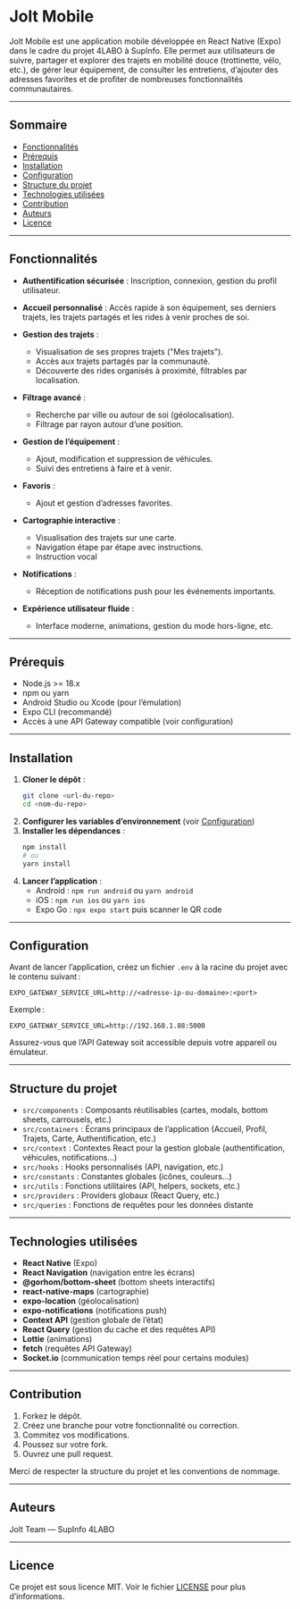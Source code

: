 # Jolt Mobile

Jolt Mobile est une application mobile développée en React Native (Expo) dans le cadre du projet 4LABO à SupInfo. Elle permet aux utilisateurs de suivre, partager et explorer des trajets en mobilité douce (trottinette, vélo, etc.), de gérer leur équipement, de consulter les entretiens, d’ajouter des adresses favorites et de profiter de nombreuses fonctionnalités communautaires.

---

## Sommaire

- [Fonctionnalités](#fonctionnalités)
- [Prérequis](#prérequis)
- [Installation](#installation)
- [Configuration](#configuration)
- [Structure du projet](#structure-du-projet)
- [Technologies utilisées](#technologies-utilisées)
- [Contribution](#contribution)
- [Auteurs](#auteurs)
- [Licence](#licence)

---

## Fonctionnalités

- **Authentification sécurisée** : Inscription, connexion, gestion du profil utilisateur.
- **Accueil personnalisé** : Accès rapide à son équipement, ses derniers trajets, les trajets partagés et les rides à venir proches de soi.
- **Gestion des trajets** :
  - Visualisation de ses propres trajets ("Mes trajets").
  - Accès aux trajets partagés par la communauté.
  - Découverte des rides organisés à proximité, filtrables par localisation.
- **Filtrage avancé** :
  - Recherche par ville ou autour de soi (géolocalisation).
  - Filtrage par rayon autour d’une position.
- **Gestion de l’équipement** :
  - Ajout, modification et suppression de véhicules.
  - Suivi des entretiens à faire et à venir.
- **Favoris** :
  - Ajout et gestion d’adresses favorites.
- **Cartographie interactive** :
  - Visualisation des trajets sur une carte.
  - Navigation étape par étape avec instructions.
  - Instruction vocal
  
- **Notifications** :
  - Réception de notifications push pour les événements importants.
- **Expérience utilisateur fluide** :
  - Interface moderne, animations, gestion du mode hors-ligne, etc.

---

## Prérequis

- Node.js >= 18.x
- npm ou yarn
- Android Studio ou Xcode (pour l’émulation)
- Expo CLI (recommandé)
- Accès à une API Gateway compatible (voir configuration)

---

## Installation

1. **Cloner le dépôt** :
    ```bash
    git clone <url-du-repo>
    cd <nom-du-repo>
    ```
2. **Configurer les variables d’environnement** (voir [Configuration](#configuration))
3. **Installer les dépendances** :
    ```bash
    npm install
    # ou
    yarn install
    ```
4. **Lancer l’application** :
    - Android : `npm run android` ou `yarn android`
    - iOS : `npm run ios` ou `yarn ios`
    - Expo Go : `npx expo start` puis scanner le QR code

---

## Configuration

Avant de lancer l’application, créez un fichier `.env` à la racine du projet avec le contenu suivant :

```env
EXPO_GATEWAY_SERVICE_URL=http://<adresse-ip-ou-domaine>:<port>
```

Exemple :

```env
EXPO_GATEWAY_SERVICE_URL=http://192.168.1.88:5000
```

Assurez-vous que l’API Gateway soit accessible depuis votre appareil ou émulateur.

---

## Structure du projet

- `src/components` : Composants réutilisables (cartes, modals, bottom sheets, carrousels, etc.)
- `src/containers` : Écrans principaux de l’application (Accueil, Profil, Trajets, Carte, Authentification, etc.)
- `src/context` : Contextes React pour la gestion globale (authentification, véhicules, notifications…)
- `src/hooks` : Hooks personnalisés (API, navigation, etc.)
- `src/constants` : Constantes globales (icônes, couleurs…)
- `src/utils` : Fonctions utilitaires (API, helpers, sockets, etc.)
- `src/providers` : Providers globaux (React Query, etc.)
- `src/queries` : Fonctions de requêtes pour les données distante
---

## Technologies utilisées

- **React Native** (Expo)
- **React Navigation** (navigation entre les écrans)
- **@gorhom/bottom-sheet** (bottom sheets interactifs)
- **react-native-maps** (cartographie)
- **expo-location** (géolocalisation)
- **expo-notifications** (notifications push)
- **Context API** (gestion globale de l’état)
- **React Query** (gestion du cache et des requêtes API)
- **Lottie** (animations)
- **fetch** (requêtes API Gateway)
- **Socket.io** (communication temps réel pour certains modules)

---

## Contribution

1. Forkez le dépôt.
2. Créez une branche pour votre fonctionnalité ou correction.
3. Commitez vos modifications.
4. Poussez sur votre fork.
5. Ouvrez une pull request.

Merci de respecter la structure du projet et les conventions de nommage.

---

## Auteurs

Jolt Team — SupInfo 4LABO

---

## Licence

Ce projet est sous licence MIT. Voir le fichier [LICENSE](./LICENSE) pour plus d’informations.